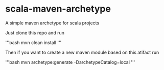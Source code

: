 # scala-maven-archetype
A simple maven archetype for scala projects

Just clone this repo and run

'''bash
mvn clean install
'''


Then if you want to create a new maven module based on this atifact run

'''bash
mvn archetype:generate -DarchetypeCatalog=local
'''
